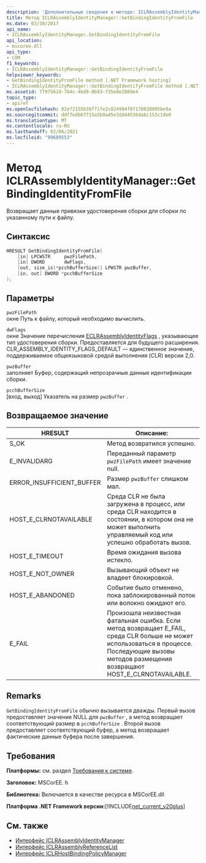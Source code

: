 ```yaml
---
description: 'Дополнительные сведения о методе: ICLRAssemblyIdentityManager:: GetBindingIdentityFromFile'
title: Метод ICLRAssemblyIdentityManager::GetBindingIdentityFromFile
ms.date: 03/30/2017
api_name:
- ICLRAssemblyIdentityManager.GetBindingIdentityFromFile
api_location:
- mscoree.dll
api_type:
- COM
f1_keywords:
- ICLRAssemblyIdentityManager::GetBindingIdentityFromFile
helpviewer_keywords:
- GetBindingIdentityFromFile method [.NET Framework hosting]
- ICLRAssemblyIdentityManager::GetBindingIdentifyFromFile method [.NET Framework hosting]
ms.assetid: 7797562d-7b4c-4bd9-8b93-f35e0e2869e4
topic_type:
- apiref
ms.openlocfilehash: 82e72155b38f71fe2c024994f07178638095be9a
ms.sourcegitcommit: ddf7edb67715a5b9a45e3dd44536dabc153c1de0
ms.translationtype: MT
ms.contentlocale: ru-RU
ms.lasthandoff: 02/06/2021
ms.locfileid: "99689553"
---
```

# <a name="iclrassemblyidentitymanagergetbindingidentityfromfile-method"></a>Метод ICLRAssemblyIdentityManager::GetBindingIdentityFromFile

Возвращает данные привязки удостоверения сборки для сборки по указанному пути к файлу.  
  
## <a name="syntax"></a>Синтаксис  
  
```cpp  
HRESULT GetBindingIdentityFromFile(  
    [in] LPCWSTR     pwzFilePath,  
    [in] DWORD       dwFlags,  
    [out, size_is(*pcchBufferSize)] LPWSTR pwzBuffer,  
    [in, out] DWORD *pcchBufferSize  
);  
```  
  
## <a name="parameters"></a>Параметры  

 `pwzFilePath`  
 окне Путь к файлу, который необходимо вычислить.  
  
 `dwFlags`  
 окне Значение перечисления [ECLRAssemblyIdentityFlags](eclrassemblyidentityflags-enumeration.md) , указывающее тип удостоверения сборки. Предоставляется для будущего расширения. CLR_ASSEMBLY_IDENTITY_FLAGS_DEFAULT — единственное значение, поддерживаемое общеязыковой средой выполнения (CLR) версии 2,0.  
  
 `pwzBuffer`  
 заполняет Буфер, содержащий непрозрачные данные идентификации сборки.  
  
 `pcchBufferSize`  
 [вход, выход] Указатель на размер `pwzBuffer` .  
  
## <a name="return-value"></a>Возвращаемое значение  
  
|HRESULT|Описание:|  
|-------------|-----------------|  
|S_OK|Метод возвратился успешно.|  
|E_INVALIDARG|Переданный параметр `pwzFilePath` имеет значение null.|  
|ERROR_INSUFFICIENT_BUFFER|Размер `pwzBuffer` слишком мал.|  
|HOST_E_CLRNOTAVAILABLE|Среда CLR не была загружена в процесс, или среда CLR находится в состоянии, в котором она не может выполнить управляемый код или успешно обработать вызов.|  
|HOST_E_TIMEOUT|Время ожидания вызова истекло.|  
|HOST_E_NOT_OWNER|Вызывающий объект не владеет блокировкой.|  
|HOST_E_ABANDONED|Событие было отменено, пока заблокированный поток или волокно ожидают его.|  
|E_FAIL|Произошла неизвестная фатальная ошибка. Если метод возвращает E_FAIL, среда CLR больше не может использоваться в процессе. Последующие вызовы методов размещения возвращают HOST_E_CLRNOTAVAILABLE.|  
  
## <a name="remarks"></a>Remarks  

 `GetBindingIdentityFromFile` обычно вызывается дважды. Первый вызов предоставляет значение NULL для `pwzBuffer` , а метод возвращает соответствующий размер в `pcchBufferSize` . Второй вызов предоставляет соответствующий буфер, а метод возвращает фактические данные буфера после завершения.  
  
## <a name="requirements"></a>Требования  

 **Платформы:** см. раздел [Требования к системе](../../get-started/system-requirements.md).  
  
 **Заголовок:** MSCorEE. h  
  
 **Библиотека:** Включается в качестве ресурса в MSCorEE.dll  
  
 **Платформа .NET Framework версии:**[!INCLUDE[net_current_v20plus](../../../../includes/net-current-v20plus-md.md)]  
  
## <a name="see-also"></a>См. также

- [Интерфейс ICLRAssemblyIdentityManager](iclrassemblyidentitymanager-interface.md)
- [Интерфейс ICLRAssemblyReferenceList](iclrassemblyreferencelist-interface.md)
- [Интерфейс ICLRHostBindingPolicyManager](iclrhostbindingpolicymanager-interface.md)
